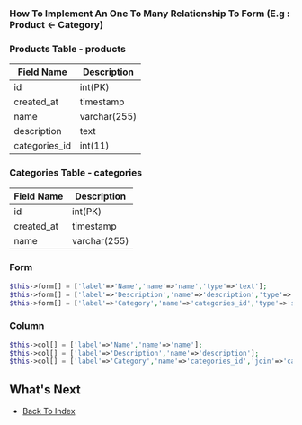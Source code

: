 ### How To Implement An One To Many Relationship To Form (E.g : Product <- Category)

### Products Table - products
| Field Name | Description | 
| ---------- | ----------- |
| id | int(PK) |
| created_at | timestamp |
| name | varchar(255) |
| description | text |
| categories_id | int(11) |

### Categories Table - categories
| Field Name | Description |
| ---------- | ----------- |
| id | int(PK) |
| created_at | timestamp |
| name | varchar(255) |

### Form
```php
$this->form[] = ['label'=>'Name','name'=>'name','type'=>'text'];
$this->form[] = ['label'=>'Description','name'=>'description','type'=>'textarea'];
$this->form[] = ['label'=>'Category','name'=>'categories_id','type'=>'select','datatable'=>'categories,name'];
```
### Column
```php
$this->col[] = ['label'=>'Name','name'=>'name'];
$this->col[] = ['label'=>'Description','name'=>'description'];
$this->col[] = ['label'=>'Category','name'=>'categories_id','join'=>'categories,name'];
```

## What's Next
- [Back To Index](.index.md)
